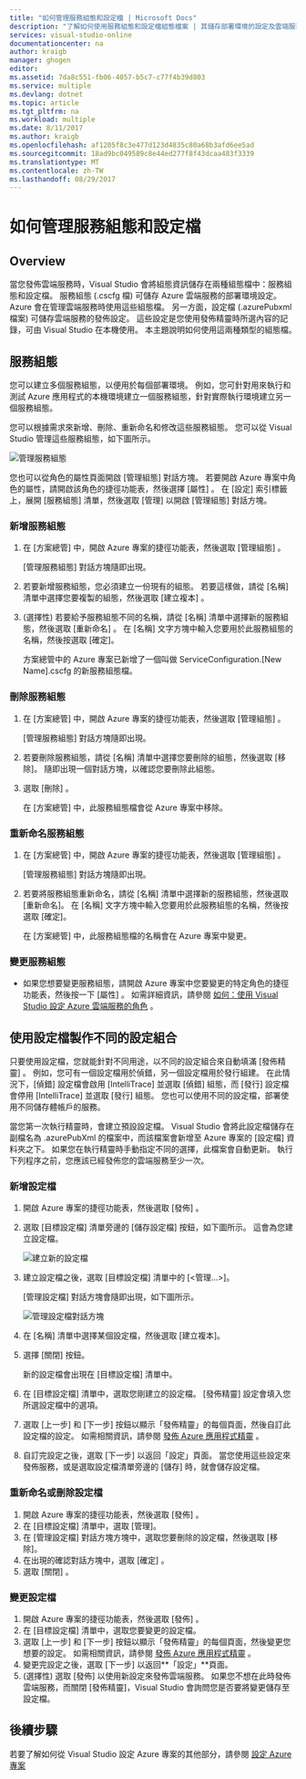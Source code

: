 ```yaml
---
title: "如何管理服務組態和設定檔 | Microsoft Docs"
description: "了解如何使用服務組態和設定檔組態檔案 | 其儲存部署環境的設定及雲端服務的發佈設定。"
services: visual-studio-online
documentationcenter: na
author: kraigb
manager: ghogen
editor: 
ms.assetid: 7da8c551-fb06-4057-b5c7-c77f4b39d803
ms.service: multiple
ms.devlang: dotnet
ms.topic: article
ms.tgt_pltfrm: na
ms.workload: multiple
ms.date: 8/11/2017
ms.author: kraigb
ms.openlocfilehash: af1205f8c3e477d123d4835c80a68b3afd6ee5ad
ms.sourcegitcommit: 18ad9bc049589c8e44ed277f8f43dcaa483f3339
ms.translationtype: MT
ms.contentlocale: zh-TW
ms.lasthandoff: 08/29/2017
---
```

# <a name="how-to-manage-service-configurations-and-profiles"></a>如何管理服務組態和設定檔
## <a name="overview"></a>Overview
當您發佈雲端服務時，Visual Studio 會將組態資訊儲存在兩種組態檔中：服務組態和設定檔。 服務組態 (.cscfg 檔) 可儲存 Azure 雲端服務的部署環境設定。 Azure 會在管理雲端服務時使用這些組態檔。 另一方面，設定檔 (.azurePubxml 檔案) 可儲存雲端服務的發佈設定。 這些設定是您使用發佈精靈時所選內容的記錄，可由 Visual Studio 在本機使用。 本主題說明如何使用這兩種類型的組態檔。

## <a name="service-configurations"></a>服務組態
您可以建立多個服務組態，以便用於每個部署環境。 例如，您可針對用來執行和測試 Azure 應用程式的本機環境建立一個服務組態，針對實際執行環境建立另一個服務組態。

您可以根據需求來新增、刪除、重新命名和修改這些服務組態。 您可以從 Visual Studio 管理這些服務組態，如下圖所示。

![管理服務組態](./media/vs-azure-tools-service-configurations-and-profiles-how-to-manage/manage-service-config.png)

您也可以從角色的屬性頁面開啟 [管理組態]  對話方塊。 若要開啟 Azure 專案中角色的屬性，請開啟該角色的捷徑功能表，然後選擇 [屬性] 。 在 [設定] 索引標籤上，展開 [服務組態] 清單，然後選取 [管理] 以開啟 [管理組態] 對話方塊。

### <a name="to-add-a-service-configuration"></a>新增服務組態
1. 在 [方案總管] 中，開啟 Azure 專案的捷徑功能表，然後選取 [管理組態] 。
   
    [管理服務組態]  對話方塊隨即出現。
2. 若要新增服務組態，您必須建立一份現有的組態。 若要這樣做，請從 [名稱] 清單中選擇您要複製的組態，然後選取 [建立複本] 。
3. (選擇性) 若要給予服務組態不同的名稱，請從 [名稱] 清單中選擇新的服務組態，然後選取 [重新命名] 。 在 [名稱] 文字方塊中輸入您要用於此服務組態的名稱，然後按選取 [確定]。
   
    方案總管中的 Azure 專案已新增了一個叫做 ServiceConfiguration.[New Name].cscfg 的新服務組態檔。

### <a name="to-delete-a-service-configuration"></a>刪除服務組態
1. 在 [方案總管] 中，開啟 Azure 專案的捷徑功能表，然後選取 [管理組態] 。
   
    [管理服務組態]  對話方塊隨即出現。
2. 若要刪除服務組態，請從 [名稱] 清單中選擇您要刪除的組態，然後選取 [移除]。 隨即出現一個對話方塊，以確認您要刪除此組態。
3. 選取 [刪除] 。
   
     在 [方案總管] 中，此服務組態檔會從 Azure 專案中移除。

### <a name="to-rename-a-service-configuration"></a>重新命名服務組態
1. 在 [方案總管] 中，開啟 Azure 專案的捷徑功能表，然後選取 [管理組態] 。
   
    [管理服務組態]  對話方塊隨即出現。
2. 若要將服務組態重新命名，請從 [名稱] 清單中選擇新的服務組態，然後選取 [重新命名]。 在 [名稱] 文字方塊中輸入您要用於此服務組態的名稱，然後按選取 [確定]。
   
    在 [方案總管] 中，此服務組態檔的名稱會在 Azure 專案中變更。

### <a name="to-change-a-service-configuration"></a>變更服務組態
* 如果您想要變更服務組態，請開啟 Azure 專案中您要變更的特定角色的捷徑功能表，然後按一下 [屬性] 。 如需詳細資訊，請參閱 [如何：使用 Visual Studio 設定 Azure 雲端服務的角色](https://docs.microsoft.com/azure/vs-azure-tools-configure-roles-for-cloud-service) 。

## <a name="make-different-setting-combinations-by-using-profiles"></a>使用設定檔製作不同的設定組合
只要使用設定檔，您就能針對不同用途，以不同的設定組合來自動填滿 [發佈精靈]  。 例如，您可有一個設定檔用於偵錯，另一個設定檔用於發行組建。 在此情況下，[偵錯] 設定檔會啟用 [IntelliTrace] 並選取 [偵錯] 組態，而 [發行] 設定檔會停用 [IntelliTrace] 並選取 [發行] 組態。 您也可以使用不同的設定檔，部署使用不同儲存體帳戶的服務。

當您第一次執行精靈時，會建立預設設定檔。 Visual Studio 會將此設定檔儲存在副檔名為 .azurePubXml 的檔案中，而該檔案會新增至 Azure 專案的 [設定檔]  資料夾之下。 如果您在執行精靈時手動指定不同的選擇，此檔案會自動更新。 執行下列程序之前，您應該已經發佈您的雲端服務至少一次。

### <a name="to-add-a-profile"></a>新增設定檔
1. 開啟 Azure 專案的捷徑功能表，然後選取 [發佈] 。
2. 選取 [目標設定檔] 清單旁邊的 [儲存設定檔] 按鈕，如下圖所示。 這會為您建立設定檔。
   
    ![建立新的設定檔](./media/vs-azure-tools-service-configurations-and-profiles-how-to-manage/create-new-profile.png)
3. 建立設定檔之後，選取 [目標設定檔] 清單中的 [<管理...>]。
   
    [管理設定檔]  對話方塊會隨即出現，如下圖所示。
   
    ![管理設定檔對話方塊](./media/vs-azure-tools-service-configurations-and-profiles-how-to-manage/manage-profiles.png)
4. 在 [名稱] 清單中選擇某個設定檔，然後選取 [建立複本]。
5. 選擇 [關閉]  按鈕。
   
    新的設定檔會出現在 [目標設定檔] 清單中。
6. 在 [目標設定檔]  清單中，選取您剛建立的設定檔。 [發佈精靈] 設定會填入您所選設定檔中的選項。
7. 選取 [上一步] 和 [下一步] 按鈕以顯示「發佈精靈」的每個頁面，然後自訂此設定檔的設定。 如需相關資訊，請參閱 [發佈 Azure 應用程式精靈](http://go.microsoft.com/fwlink/p/?LinkID=623085) 。
8. 自訂完設定之後，選取 [下一步]  以返回「設定」頁面。 當您使用這些設定來發佈服務，或是選取設定檔清單旁邊的 [儲存]  時，就會儲存設定檔。

### <a name="to-rename-or-delete-a-profile"></a>重新命名或刪除設定檔
1. 開啟 Azure 專案的捷徑功能表，然後選取 [發佈] 。
2. 在 [目標設定檔] 清單中，選取 [管理]。
3. 在 [管理設定檔] 對話方塊方塊中，選取您要刪除的設定檔，然後選取 [移除]。
4. 在出現的確認對話方塊中，選取 [確定] 。
5. 選取 [關閉] 。

### <a name="to-change-a-profile"></a>變更設定檔
1. 開啟 Azure 專案的捷徑功能表，然後選取 [發佈] 。
2. 在 [目標設定檔]  清單中，選取您要變更的設定檔。
3. 選取 [上一步] 和 [下一步] 按鈕以顯示「發佈精靈」的每個頁面，然後變更您想要的設定。 如需相關資訊，請參閱 [發佈 Azure 應用程式精靈](http://go.microsoft.com/fwlink/p/?LinkID=623085) 。
4. 變更完設定之後，選取 [下一步] 以返回**「設定」**頁面。
5. (選擇性) 選取 [發佈]  以使用新設定來發佈雲端服務。 如果您不想在此時發佈雲端服務，而關閉 [發佈精靈]，Visual Studio 會詢問您是否要將變更儲存至設定檔。

## <a name="next-steps"></a>後續步驟
若要了解如何從 Visual Studio 設定 Azure 專案的其他部分，請參閱 [設定 Azure 專案](http://go.microsoft.com/fwlink/p/?LinkID=623075)

